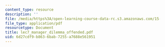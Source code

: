 ```yaml
---
content_type: resource
description: ''
file: /media/https%3A/open-learning-course-data-rc.s3.amazonaws.com/15-667-negotiation-and-conflict-management-spring-2001/6d27cdf9b8636bab7255a7688e561951_lec7_manager_dilemma_offended.pdf
file_type: application/pdf
resourcetype: Document
title: lec7_manager_dilemma_offended.pdf
uid: 6d27cdf9-b863-6bab-7255-a7688e561951
---
```

